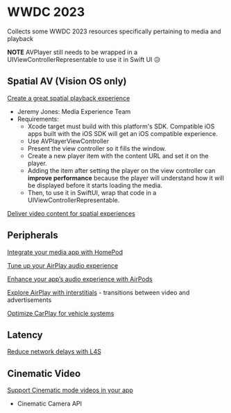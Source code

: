 # WWDC 2023
Collects some WWDC 2023 resources specifically pertaining to media and playback

**NOTE** AVPlayer still needs to be wrapped in a UIViewControllerRepresentable to use it in Swift UI 😥

## Spatial AV (Vision OS only)

[Create a great spatial playback experience](https://developer.apple.com/videos/play/wwdc2023/10070/)
- Jeremy Jones: Media Experience Team
- Requirements:
  - Xcode target must build with this platform's SDK. Compatible iOS apps built with the iOS SDK will get an iOS compatible experience.
  - Use AVPlayerViewController
  - Present the view controller so it fills the window.
  - Create a new player item with the content URL and set it on the player.
  - Adding the item after setting the player on the view controller can **improve performance** because the player will understand how it will be displayed before it starts loading the media.
  - Then, to use it in SwiftUI, wrap that code in a UIViewControllerRepresentable.

[Deliver video content for spatial experiences](https://developer.apple.com/videos/play/wwdc2023/10071/)

## Peripherals

[Integrate your media app with HomePod](https://developer.apple.com/videos/play/wwdc2023/10104/)

[Tune up your AirPlay audio experience](https://developer.apple.com/videos/play/wwdc2023/10238)

[Enhance your app’s audio experience with AirPods](https://developer.apple.com/videos/play/wwdc2023/10233/)

[Explore AirPlay with interstitials](https://developer.apple.com/videos/play/wwdc2023/10275/) - transitions between video and advertisements

[Optimize CarPlay for vehicle systems](https://developer.apple.com/videos/play/wwdc2023/10150/)

## Latency

[Reduce network delays with L4S](https://developer.apple.com/videos/play/wwdc2023/10004/)

## Cinematic Video

[Support Cinematic mode videos in your app](https://developer.apple.com/videos/play/wwdc2023/10137/)
- Cinematic Camera API
